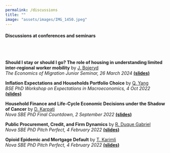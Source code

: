 ```yaml
---
permalink: /discussions
title: ""
image: "assets/images/IMG_1450.jpeg"
---
```


#### Discussions at conferences and seminars
<br><br>

**Should I stay or should I go? The role of housing in understanding limited inter-regional worker mobility** by [J. Bojeryd](https://www.jesperbojeryd.se)<br>
_The Economics of Migration Junior Seminar, 26 March 2024_ [**(slides)**](/files/Bojeryd_2024_Discussion_LTM_v1.5_27.03.2024.pdf)

**Inflation Expectations and Households Portfolio Choice** 
by [Q. Yang](https://www.sfi.ch/en/people/qingyuan-yang) 
<br>
_BSE PhD Workshop on Expectations in Macroeconomics, 4 Oct 2022_ [**(slides)**](/files/Yang_2022_Discussion_LTM_v1.pdf)

**Household Finance and Life-Cycle Economic Decisions under the Shadow of Cancer** 
by [D. Karpati](https://www.danielkarpati.com) 
<br>
_Nova SBE PhD Final Countdown, 2 September 2022_ [**(slides)**](/files/Karpati_2022_Discussion_LTM_v1.1.pdf)

**Public Procurement, Credit, and Firm Dynamics** 
by [R. Duque Gabriel](https://www.ricardoduquegabriel.com) 
<br>
_Nova SBE PhD Pitch Perfect, 4 February 2022_ [**(slides)**](/files/Gabriel_2022_Discussion_LTM.pdf)

**Opioid Epidemic and Mortgage Default** 
by [T. Karimli](https://turalkarimli.github.io) 
<br>
_Nova SBE PhD Pitch Perfect, 4 February 2022_ [**(slides)**](/files/Karimli_2022_Discussion_LTM.pdf)



